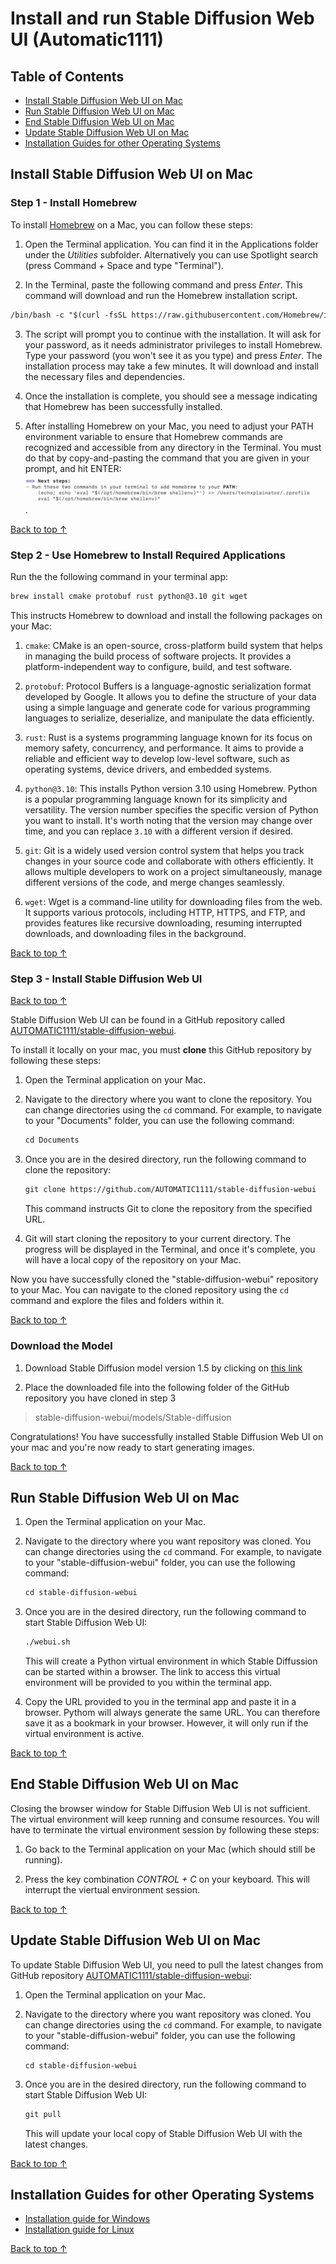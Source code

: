 # Install and run Stable Diffusion Web UI (Automatic1111)

## Table of Contents
   - [Install Stable Diffusion Web UI on Mac](#install-stable-diffusion-web-ui-on-mac---back-to-top-↑)
   - [Run Stable Diffusion Web UI on Mac](#run-stable-diffusion-web-ui-on-mac)
   - [End Stable Diffusion Web UI on Mac](#end-stable-diffusion-web-ui-on-mac)
   - [Update Stable Diffusion Web UI on Mac](#update-stable-diffusion-web-ui-on-mac)
  - [Installation Guides for other Operating Systems](#installation-guides-for-other-operating-systems)


## Install Stable Diffusion Web UI on Mac

###  Step 1 - Install Homebrew

To install [Homebrew](https://brew.sh/index) on a Mac, you can follow these steps:

1. Open the Terminal application. You can find it in the Applications folder under the *Utilities* subfolder. Alternatively you can use Spotlight search (press Command + Space and type "Terminal").

2. In the Terminal, paste the following command and press *Enter*. This command will download and run the Homebrew installation script.

```markdown
/bin/bash -c "$(curl -fsSL https://raw.githubusercontent.com/Homebrew/install/HEAD/install.sh)"
```


3. The script will prompt you to continue with the installation. It will ask for your password, as it needs administrator privileges to install Homebrew. Type your password (you won't see it as you type) and press *Enter*. The installation process may take a few minutes. It will download and install the necessary files and dependencies.

5. Once the installation is complete, you should see a message indicating that Homebrew has been successfully installed. 

6. After installing Homebrew on your Mac, you need to adjust your PATH environment variable to ensure that Homebrew commands are recognized and accessible from any directory in the Terminal. You must do that by copy-and-pasting the command that you are given in your prompt, and hit ENTER: ![homebrew-path](images/homebrew-adjust-path.png).

[Back to top &#8593;](#table-of-contents)

### Step 2 - Use Homebrew to Install Required Applications

Run the the following command in your terminal app:

 ```markdown
 brew install cmake protobuf rust python@3.10 git wget
  ```

This instructs Homebrew to download and install the following packages on your Mac:

1. `cmake`: CMake is an open-source, cross-platform build system that helps in managing the build process of software projects. It provides a platform-independent way to configure, build, and test software.

2. `protobuf`: Protocol Buffers is a language-agnostic serialization format developed by Google. It allows you to define the structure of your data using a simple language and generate code for various programming languages to serialize, deserialize, and manipulate the data efficiently.

3. `rust`: Rust is a systems programming language known for its focus on memory safety, concurrency, and performance. It aims to provide a reliable and efficient way to develop low-level software, such as operating systems, device drivers, and embedded systems.

4. `python@3.10`: This installs Python version 3.10 using Homebrew. Python is a popular programming language known for its simplicity and versatility. The version number specifies the specific version of Python you want to install. It's worth noting that the version may change over time, and you can replace `3.10` with a different version if desired.

5. `git`: Git is a widely used version control system that helps you track changes in your source code and collaborate with others efficiently. It allows multiple developers to work on a project simultaneously, manage different versions of the code, and merge changes seamlessly.

6. `wget`: Wget is a command-line utility for downloading files from the web. It supports various protocols, including HTTP, HTTPS, and FTP, and provides features like recursive downloading, resuming interrupted downloads, and downloading files in the background.

[Back to top &#8593;](#table-of-contents)

### Step 3 - Install Stable Diffusion Web UI

[Back to top &#8593;](#table-of-contents)

Stable Diffusion Web UI can be found in a GitHub repository called [AUTOMATIC1111/stable-diffusion-webui](https://github.com/AUTOMATIC1111/stable-diffusion-webui). 

To install it locally on your mac, you must **clone** this GitHub repository by following these steps:

1. Open the Terminal application on your Mac.

2. Navigate to the directory where you want to clone the repository. You can change directories using the `cd` command. For example, to navigate to your "Documents" folder, you can use the following command:

   ```markdown
   cd Documents
   ```

3. Once you are in the desired directory, run the following command to clone the repository:

   ```markdown
   git clone https://github.com/AUTOMATIC1111/stable-diffusion-webui
   ```

   This command instructs Git to clone the repository from the specified URL.

4. Git will start cloning the repository to your current directory. The progress will be displayed in the Terminal, and once it's complete, you will have a local copy of the repository on your Mac.

Now you have successfully cloned the "stable-diffusion-webui" repository to your Mac. You can navigate to the cloned repository using the `cd` command and explore the files and folders within it.

[Back to top &#8593;](#table-of-contents)

### Download the Model

1. Download Stable Diffusion model version 1.5 by clicking on [this link](https://huggingface.co/runwayml/stable-diffusion-v1-5/resolve/main/v1-5-pruned-emaonly.ckpt)

2. Place the downloaded file into the following folder of the GitHub repository you have cloned in step 3

> stable-diffusion-webui/models/Stable-diffusion

Congratulations! You have successfully installed Stable Diffusion Web UI on your mac and you're now ready to start generating images.

[Back to top &#8593;](#table-of-contents)

## Run Stable Diffusion Web UI on Mac

1. Open the Terminal application on your Mac.

2. Navigate to the directory where you want repository was cloned. You can change directories using the `cd` command. For example, to navigate to your "stable-diffusion-webui" folder, you can use the following command:
 
   ```markdown
   cd stable-diffusion-webui
   ```

3. Once you are in the desired directory, run the following command to start Stable Diffusion Web UI:

   ```markdown
   ./webui.sh
   ```

   This will create a Python virtual environment in which Stable Diffussion can be started within a browser. The link to access this virtual environment will be provided to you within the terminal app.

4. Copy the URL provided to you in the terminal app and paste it in a browser. Pythom will always generate the same URL. You can therefore save it as a bookmark in your browser. However, it will only run if the virtual environment is active.

[Back to top &#8593;](#table-of-contents)

## End Stable Diffusion Web UI on Mac

Closing the browser window for Stable Diffusion Web UI is not sufficient. The virtual environment will keep running and consume resources. You will have to terminate the virtual environment session by following these steps:

1. Go back to the Terminal application on your Mac (which should still be running).

2. Press the key combination *CONTROL + C* on your keyboard. 
This will interrupt the viertual environment session.

[Back to top &#8593;](#table-of-contents)

## Update Stable Diffusion Web UI on Mac

To update Stable Diffusion Web UI, you need to pull the latest changes from GitHub repository [AUTOMATIC1111/stable-diffusion-webui](https://github.com/AUTOMATIC1111/stable-diffusion-webui):

1. Open the Terminal application on your Mac.

2. Navigate to the directory where you want repository was cloned. You can change directories using the `cd` command. For example, to navigate to your "stable-diffusion-webui" folder, you can use the following command:

   ```markdwon
   cd stable-diffusion-webui
   ```

3. Once you are in the desired directory, run the following command to start Stable Diffusion Web UI:

   ``` markdown
   git pull
   ```

   This will update your local copy of Stable Diffusion Web UI with the latest changes.

[Back to top &#8593;](#table-of-contents)

## Installation Guides for other Operating Systems

- [Installation guide for Windows](https://github.com/AUTOMATIC1111/stable-diffusion-webui#automatic-installation-on-windows)
- [Installation guide for Linux](https://github.com/AUTOMATIC1111/stable-diffusion-webui#automatic-installation-on-linux)

[Back to top &#8593;](#table-of-contents)


